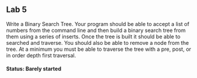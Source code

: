## Lab 5
Write a Binary Search Tree. Your program should be able to accept a list of
numbers from the command line and then build a binary search tree from them
using a series of inserts. Once the tree is built it should be able to searched
and traverse. You should also be able to remove a node from the tree. At a
minimum you must be able to traverse the tree with a pre, post, or in order
depth first traversal.

#### Status: Barely started
